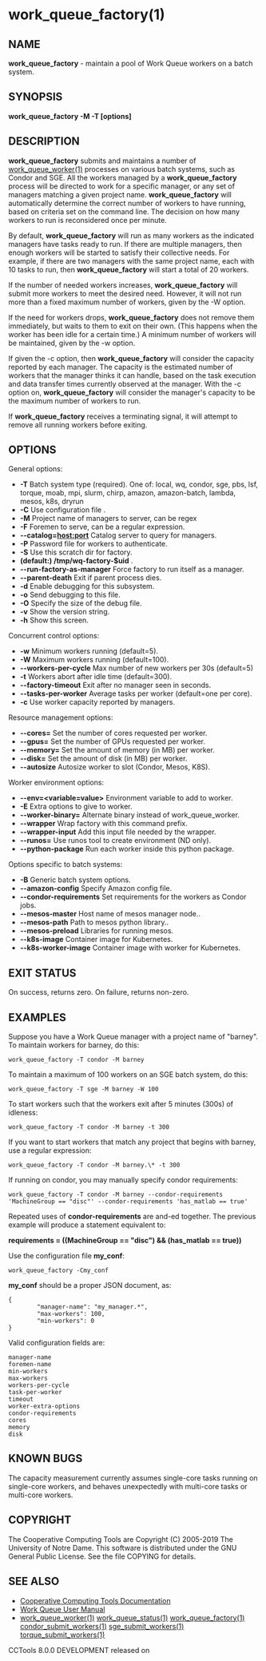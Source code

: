 






















# work_queue_factory(1)

## NAME
**work_queue_factory** - maintain a pool of Work Queue workers on a batch system.

## SYNOPSIS
****work_queue_factory -M <project-name> -T <batch-type> [options]****

## DESCRIPTION
**work_queue_factory** submits and maintains a number
of [work_queue_worker(1)](work_queue_worker.md) processes on various batch systems, such as
Condor and SGE.  All the workers managed by a **work_queue_factory** process
will be directed to work for a specific manager, or any set of managers matching
a given project name.  **work_queue_factory** will automatically determine
the correct number of workers to have running, based on criteria set on
the command line.  The decision on how many workers to run is reconsidered
once per minute.

By default, **work_queue_factory** will run as many workers as the
indicated managers have tasks ready to run.  If there are multiple
managers, then enough workers will be started to satisfy their collective needs.
For example, if there are two managers with the same project name, each with
10 tasks to run, then **work_queue_factory** will start a total of 20 workers.

If the number of needed workers increases, **work_queue_factory** will submit
more workers to meet the desired need.  However, it will not run more than
a fixed maximum number of workers, given by the -W option.

If the need for workers drops, **work_queue_factory** does not remove them immediately,
but waits to them to exit on their own.  (This happens when the worker has been idle
for a certain time.)  A minimum number of workers will be maintained, given
by the -w option.

If given the -c option, then **work_queue_factory** will consider the capacity
reported by each manager.  The capacity is the estimated number of workers
that the manager thinks it can handle, based on the task execution and data
transfer times currently observed at the manager.  With the -c option on,
**work_queue_factory** will consider the manager's capacity to be the maximum
number of workers to run.

If **work_queue_factory** receives a terminating signal, it will attempt to
remove all running workers before exiting.

## OPTIONS

General options:


- **-T** 
 Batch system type (required). One of: local, wq, condor, sge, pbs, lsf, torque, moab, mpi, slurm, chirp, amazon, amazon-batch, lambda, mesos, k8s, dryrun
- **-C** 
 Use configuration file <file>.
- **-M** 
 Project name of managers to server, can be regex
- **-F** 
 Foremen to serve, can be a regular expression.
- **--catalog=<host:port>** 
 Catalog server to query for managers.
- **-P** 
 Password file for workers to authenticate.
- **-S** 
 Use this scratch dir for factory.
- **(default:)
 /tmp/wq-factory-$uid** .
- **--run-factory-as-manager** 
 Force factory to run itself as a manager.
- **--parent-death** 
 Exit if parent process dies.
- **-d** 
 Enable debugging for this subsystem.
- **-o** 
 Send debugging to this file.
- **-O** 
 Specify the size of the debug file.
- **-v** 
 Show the version string.
- **-h** 
 Show this screen.


Concurrent control options:


- **-w** 
 Minimum workers running (default=5).
- **-W** 
 Maximum workers running (default=100).
- **--workers-per-cycle** 
 Max number of new workers per 30s (default=5)
- **-t** 
 Workers abort after idle time (default=300).
- **--factory-timeout** 
 Exit after no manager seen in <n> seconds.
- **--tasks-per-worker** 
 Average tasks per worker (default=one per core).
- **-c** 
 Use worker capacity reported by managers.


Resource management options:

- **--cores=<n>** 
 Set the number of cores requested per worker.
- **--gpus=<n>** 
 Set the number of GPUs requested per worker.
- **--memory=<mb>** 
 Set the amount of memory (in MB) per worker.
- **--disk=<mb>** 
 Set the amount of disk (in MB) per worker.
- **--autosize** 
 Autosize worker to slot (Condor, Mesos, K8S).


Worker environment options:

- **--env=<variable=value>** 
 Environment variable to add to worker.
- **-E** 
 Extra options to give to worker.
- **--worker-binary=<file>** 
 Alternate binary instead of work_queue_worker.
- **--wrapper** 
 Wrap factory with this command prefix.
- **--wrapper-input** 
 Add this input file needed by the wrapper.
- **--runos=<img>** 
 Use runos tool to create environment (ND only).
- **--python-package** 
 Run each worker inside this python package.


Options  specific to batch systems:

- **-B** 
 Generic batch system options.
- **--amazon-config** 
 Specify Amazon config file.
- **--condor-requirements** 
 Set requirements for the workers as Condor jobs.
- **--mesos-master** 
 Host name of mesos manager node..
- **--mesos-path** 
 Path to mesos python library..
- **--mesos-preload** 
 Libraries for running mesos.
- **--k8s-image** 
 Container image for Kubernetes.
- **--k8s-worker-image** 
 Container image with worker for Kubernetes.


## EXIT STATUS
On success, returns zero. On failure, returns non-zero.

## EXAMPLES

Suppose you have a Work Queue manager with a project name of "barney".
To maintain workers for barney, do this:

```
work_queue_factory -T condor -M barney
```

To maintain a maximum of 100 workers on an SGE batch system, do this:

```
work_queue_factory -T sge -M barney -W 100
```

To start workers such that the workers exit after 5 minutes (300s) of idleness:

```
work_queue_factory -T condor -M barney -t 300
```

If you want to start workers that match any project that begins
with barney, use a regular expression:

```
work_queue_factory -T condor -M barney.\* -t 300
```

If running on condor, you may manually specify condor requirements:

```
work_queue_factory -T condor -M barney --condor-requirements 'MachineGroup == "disc"' --condor-requirements 'has_matlab == true'
```

Repeated uses of **condor-requirements** are and-ed together. The previous example will produce a statement equivalent to:

**requirements = ((MachineGroup == "disc") && (has_matlab == true))**

Use the configuration file **my_conf**:

```
work_queue_factory -Cmy_conf
```

**my_conf** should be a proper JSON document, as:
```
{
        "manager-name": "my_manager.*",
        "max-workers": 100,
        "min-workers": 0
}
```

Valid configuration fields are:

```
manager-name
foremen-name
min-workers
max-workers
workers-per-cycle
task-per-worker
timeout
worker-extra-options
condor-requirements
cores
memory
disk
```

## KNOWN BUGS

The capacity measurement currently assumes single-core tasks running on single-core
workers, and behaves unexpectedly with multi-core tasks or multi-core workers.

## COPYRIGHT
The Cooperative Computing Tools are Copyright (C) 2005-2019 The University of Notre Dame.  This software is distributed under the GNU General Public License.  See the file COPYING for details.

## SEE ALSO


- [Cooperative Computing Tools Documentation]("../index.html")
- [Work Queue User Manual]("../workqueue.html")
- [work_queue_worker(1)](work_queue_worker.md) [work_queue_status(1)](work_queue_status.md) [work_queue_factory(1)](work_queue_factory.md) [condor_submit_workers(1)](condor_submit_workers.md) [sge_submit_workers(1)](sge_submit_workers.md) [torque_submit_workers(1)](torque_submit_workers.md) 


CCTools 8.0.0 DEVELOPMENT released on 

